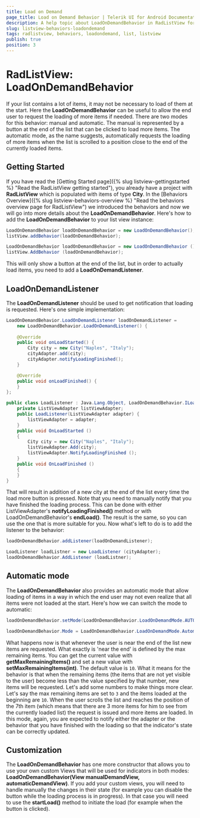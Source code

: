 ```yaml
---
title: Load on Demand
page_title: Load on Demand Behavior | Telerik UI for Android Documentation
description: A help topic about LoadOnDemandBehavior in RadListView for Android.
slug: listview-behaviors-loadondemand
tags: radlistview, behaviors, loadondemand, list, listview
publish: true
position: 3
---
```


# RadListView: LoadOnDemandBehavior

If your list contains a lot of items, it may not be necessary to load of them at the start. Here the **LoadOnDemandBehavior** can be useful to allow the end user to request the loading of more items if needed.
There are two modes for this behavior: manual and automatic. The manual is represented by a button at the end of the list that can be clicked to load more items. The automatic mode, as the name suggests,
automatically requests the loading of more items when the list is scrolled to a position close to the end of the currently loaded items.

## Getting Started

If you have read the [Getting Started page]({% slug listview-gettingstarted %} "Read the RadListView getting started"), you already have a project with **RadListView** which is populated with items of type **City**. In 
the [Behaviors Overview]({% slug listview-behaviors-overview %} "Read the behaviors overview page for RadListView") we introduced the behaviors and now we will go into more details about the **LoadOnDemandBehavior**.
Here's how to add the **LoadOnDemandBehavior** to your list view instance:

```Java
LoadOnDemandBehavior loadOnDemandBehavior = new LoadOnDemandBehavior();
listView.addBehavior(loadOnDemandBehavior);
```
```C#
LoadOnDemandBehavior loadOnDemandBehavior = new LoadOnDemandBehavior ();
listView.AddBehavior (loadOnDemandBehavior);
```

This will only show a button at the end of the list, but in order to actually load items, you need to add a **LoadOnDemandListener**.

## LoadOnDemandListener

The **LoadOnDemandListener** should be used to get notification that loading is requested. Here's one simple implementation:

```Java
LoadOnDemandBehavior.LoadOnDemandListener loadOnDemandListener = 
	new LoadOnDemandBehavior.LoadOnDemandListener() {
	
	@Override
	public void onLoadStarted() {
		City city = new City("Naples", "Italy");
		cityAdapter.add(city);
		cityAdapter.notifyLoadingFinished();
	}

	@Override
	public void onLoadFinished() {
	}
};
```
```C#
public class LoadListener : Java.Lang.Object, LoadOnDemandBehavior.ILoadOnDemandListener {
	private ListViewAdapter listViewAdapter;
	public LoadListener(ListViewAdapter adapter) {
		listViewAdapter = adapter;
	}
	public void OnLoadStarted ()
	{
		City city = new City("Naples", "Italy");
		listViewAdapter.Add(city);
		listViewAdapter.NotifyLoadingFinished ();
	}
	public void OnLoadFinished ()
	{
	}
}
```

That will result in addition of a new city at the end of the list every time the load more button is pressed. Note that you need to manually notify that you have finished the loading process. This can be done with either
ListViewAdapter's **notifyLoadingFinished()** method or with LoadOnDemandBehavior's **endLoad()**. The result is the same, so you can use the one that is more suitable for you. 
Now what's left to do is to add the listener to the behavior:

```Java
loadOnDemandBehavior.addListener(loadOnDemandListener);
```
```C#
LoadListener loadListner = new LoadListener (cityAdapter);
loadOnDemandBehavior.AddListener (loadListner);
```

## Automatic mode

The **LoadOnDemandBehavior** also provides an automatic mode that allow loading of items in a way in which the end user may not even realize that all items were not loaded at the start. 
Here's how we can switch the mode to automatic:

```Java
loadOnDemandBehavior.setMode(LoadOnDemandBehavior.LoadOnDemandMode.AUTOMATIC);
```
```C#
loadOnDemandBehavior.Mode = LoadOnDemandBehavior.LoadOnDemandMode.Automatic;
```

What happens now is that whenever the user is near the end of the list new items are requested. What exactly is 'near the end' is defined by the max remaining items. You can get the current value with **getMaxRemainingItems()**
and set a new value with **setMaxRemainingItems(int)**. The default value is `10`. What it means 
for the behavior is that when the remaining items (the items that are not yet visible to the user) become less than the value specified by that number, new items will be requested. 
Let's add some numbers to make things more clear. Let's say the max remaining items are set to `3` and the items loaded at the beginning are `10`. When the user scrolls the list and reaches the position of the 7th item
(which means that there are 3 more items for him to see from the currently loaded list) the request is issued and more items are loaded. 
In this mode, again, you are expected to notify either the adapter or the behavior that you have finished with the loading so 
that the indicator's state can be correctly updated.

## Customization

The **LoadOnDemandBehavior** has one more constructor that allows you to use your own custom Views that will be used for indicators in both modes: **LoadOnDemandBehavior(View manualDemandView, automaticDemandView)**. 
If you add your custom views, you will need to handle manually the changes in their state (for example you can disable the button while the loading process is in progress). 
In that case you will need to use the **startLoad()** method to initiate the load (for example when the button is clicked).